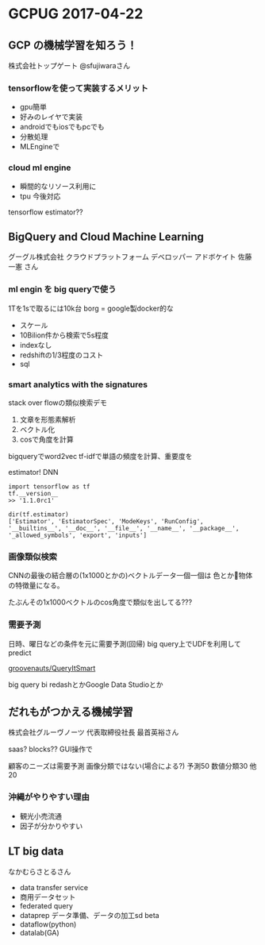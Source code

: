 # GCPUG 2017-04-22


## GCP の機械学習を知ろう！

株式会社トップゲート @sfujiwaraさん

### tensorflowを使って実装するメリット

- gpu簡単
- 好みのレイヤで実装
- androidでもiosでもpcでも
- 分散処理
- MLEngineで

### cloud ml engine

- 瞬間的なリソース利用に
- tpu 今後対応

tensorflow estimator??


## BigQuery and Cloud Machine Learning

グーグル株式会社 クラウドプラットフォーム デベロッパー アドボケイト
佐藤 一憲 さん


### ml engin を big queryで使う

1Tを1sで取るには10k台
borg = google製docker的な

- スケール
- 10Bilion件から検索で5s程度
- indexなし
- redshiftの1/3程度のコスト
- sql

### smart analytics with the signatures

stack over flowの類似検索デモ

1. 文章を形態素解析
2. ベクトル化
3. cosで角度を計算

bigqueryでword2vec
tf-idfで単語の頻度を計算、重要度を

estimator! DNN
```
import tensorflow as tf
tf.__version__
>> '1.1.0rc1'

dir(tf.estimator)
['Estimator', 'EstimatorSpec', 'ModeKeys', 'RunConfig', '__builtins__', '__doc__', '__file__', '__name__', '__package__', '_allowed_symbols', 'export', 'inputs']
```

### 画像類似検索

CNNの最後の結合層の(1x1000とかの)ベクトルデータ一個一個は
色とか物体の特徴量になる。

たぶんその1x1000ベクトルのcos角度で類似を出してる???

### 需要予測

日時、曜日などの条件を元に需要予測(回帰)
big query上でUDFを利用してpredict

[groovenauts/QueryItSmart](https://github.com/groovenauts/QueryItSmart)

big query
bi redashとかGoogle Data Studioとか


## だれもがつかえる機械学習

株式会社グルーヴノーツ 代表取締役社長
最首英裕さん

saas? blocks??
GUI操作で

顧客のニーズは需要予測 画像分類ではない(場合による?)
予測50 数値分類30 他20


### 沖縄がやりやすい理由

- 観光小売流通
- 因子が分かりやすい


## LT big data
なかむらさとるさん

- data transfer service
- 商用データセット
- federated query
- dataprep
  データ準備、データの加工sd beta
- dataflow(python)
- datalab(GA)




#

